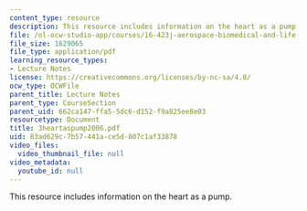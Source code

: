 ```yaml
---
content_type: resource
description: This resource includes information on the heart as a pump.
file: /ol-ocw-studio-app/courses/16-423j-aerospace-biomedical-and-life-support-engineering-spring-2006/83ad629c7b57441ace5d807c1af33878_3heartaspump2006.pdf
file_size: 1629065
file_type: application/pdf
learning_resource_types:
- Lecture Notes
license: https://creativecommons.org/licenses/by-nc-sa/4.0/
ocw_type: OCWFile
parent_title: Lecture Notes
parent_type: CourseSection
parent_uid: 662ca147-ffa5-5dc6-d152-f9a825ee8e03
resourcetype: Document
title: 3heartaspump2006.pdf
uid: 83ad629c-7b57-441a-ce5d-807c1af33878
video_files:
  video_thumbnail_file: null
video_metadata:
  youtube_id: null
---
```

This resource includes information on the heart as a pump.